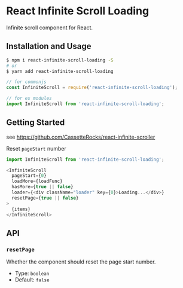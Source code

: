 # React Infinite Scroll Loading

Infinite scroll component for React.

## Installation and Usage

```bash
$ npm i react-infinite-scroll-loading -S
# or
$ yarn add react-infinite-scroll-loading
```

```js
// for commonjs
const InfiniteScroll = require('react-infinite-scroll-loading');

// for es modules
import InfiniteScroll from 'react-infinite-scroll-loading';
```

## Getting Started

see https://github.com/CassetteRocks/react-infinite-scroller

Reset `pageStart` number

```js
import InfiniteScroll from 'react-infinite-scroll-loading';

<InfiniteScroll
  pageStart={0}
  loadMore={loadFunc}
  hasMore={true || false}
  loader={<div className="loader" key={0}>Loading...</div>}
  resetPage={true || false}
>
  {items}
</InfiniteScroll>
```

## API

### `resetPage`

Whether the component should reset the page start number.

* Type: `boolean`
* Default: `false`
